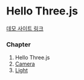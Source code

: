 # Hello Three.js

[데모 사이트 링크](https://jo-duchan.github.io/hello-three.js/)

### Chapter

1. Hello Three.js
2. [Camera](https://www.notion.so/0033/Camera-9b817ec1a8324ed8a049b9411e96c6fa)
3. [Light](https://www.notion.so/0033/Light-774effa8b9094533aa9ddecd3c859c5f)

